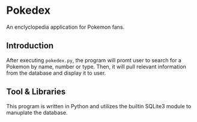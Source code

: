 # Pokedex
An enclyclopedia application for Pokemon fans.

## Introduction

After executing `pokedex.py`, the program will promt user to search for a Pokemon by name, number or type. Then, it will pull relevant information from the database and display it to user.

## Tool & Libraries

This program is written in Python and utilizes the builtin SQLite3 module to manuplate the database.
